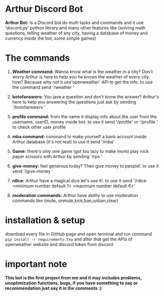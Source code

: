 # Arthur Discord Bot

**Arthur Bot:** Is a Discord bot do multi tasks and commands and it use 'discord.py' python library and many other features like (solving math questions, telling weather of any city, having a database of money and currency inside the bot, some simple games)

# **The commands**


1. **Weather command:**
   Wanna know what is the weather in a city? Don't worry Arthur is here to help you he knows the weather of every city, how? Because why not it use'openweather' API to get the info. to use the command send '/weather <city name>' 

2. **botofanswers:**
   You jave a question and don't know the answer? Arthur's here to help you answering the questions just ask by sending '/botofanswers <your question>'
   
3. **profile command:**
   from the name it display info about the user from the username, userID, money inside bot. to use it  send '/profile' or '/profile <user>' to check other user profile 

4. **mba command:**
   command to make yourself a bank account inside Arthur database (it's not real) to use it send '/mba'

5. **Game:**
   there's only one game (got too lazy to make more) play rock paper scissors with Arthur by sending '/rps <your play>'

6. **give-money:**
   feel generous today? Then give money to people!. to use it send '/give-money <amount of money to give> <the user to send>'

7. **rdice:**
   Arthur have a magical dice let's use it!. to use it send '/rdice <minimum number default 1> <maximum number default 6>'

8. **moderation commands:**
   Arthur have ability to use moderation commands like (mute, unmute,kick,ban,unban,clear)

# installation & setup
  download every file in GitHub page and open terminal and run command 
```pip install -r requirements.txy```
  and after that get the APIs of openweather website and discord token from discord


# important note

**This bot is the first project from me and it may includes problems, unoptimization functions, bugs, if you have something to say or recommendation just say it in the comments :)**
